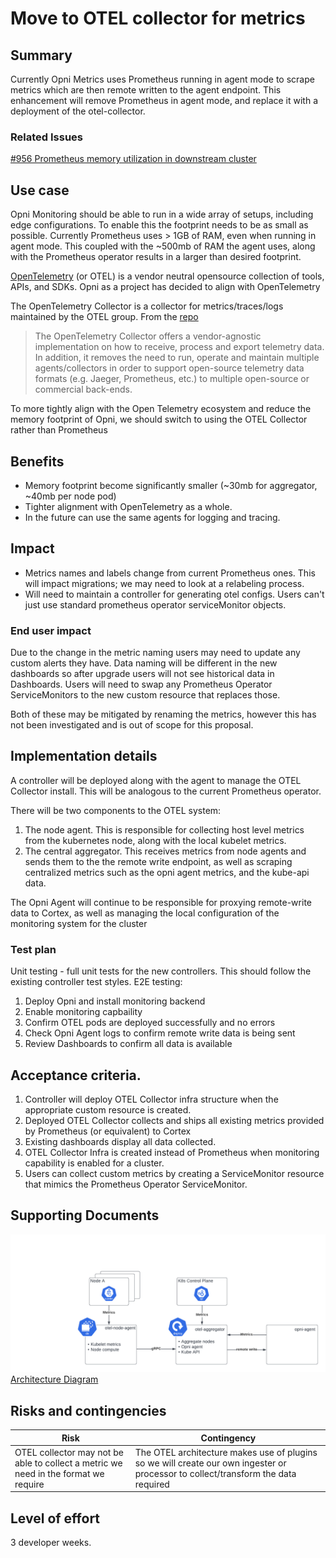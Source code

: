 # Move to OTEL collector for metrics

## Summary

Currently Opni Metrics uses Prometheus running in agent mode to scrape metrics which are then remote written to the agent endpoint.  This enhancement will remove Prometheus in agent mode, and replace it with a deployment of the otel-collector.

### Related Issues

[#956 Prometheus memory utilization in downstream cluster](https://github.com/rancher/opni/issues/956)

## Use case
Opni Monitoring should be able to run in a wide array of setups, including edge configurations.  To enable this the footprint needs to be as small as possible.  Currently Prometheus uses > 1GB of RAM, even when running in agent mode.  This coupled with the ~500mb of RAM the agent uses, along with the Prometheus operator results in a larger than desired footprint.

[OpenTelemetry](https://opentelemetry.io) (or OTEL) is a vendor neutral opensource collection of tools, APIs, and SDKs.  Opni as a project has decided to align with OpenTelemetry

The OpenTelemetry Collector is a collector for metrics/traces/logs maintained by the OTEL group.  From the [repo](https://github.com/open-telemetry/opentelemetry-collector)
> The OpenTelemetry Collector offers a vendor-agnostic implementation on how to receive, process and export telemetry data. In addition, it removes the need to run, operate and maintain multiple agents/collectors in order to support open-source telemetry data formats (e.g. Jaeger, Prometheus, etc.) to multiple open-source or commercial back-ends.

To more tightly align with the Open Telemetry ecosystem and reduce the memory footprint of Opni, we should switch to using the OTEL Collector rather than Prometheus

## Benefits
 * Memory footprint become significantly smaller (~30mb for aggregator, ~40mb per node pod)
 * Tighter alignment with OpenTelemetry as a whole.
 * In the future can use the same agents for logging and tracing.

## Impact 
 * Metrics names and labels change from current Prometheus ones.  This will impact migrations; we may need to look at a relabeling process.
 * Will need to maintain a controller for generating otel configs.  Users can't just use standard prometheus operator serviceMonitor objects.

 ### End user impact
 Due to the change in the metric naming users may need to update any custom alerts they have.
 Data naming will be different in the new dashboards so after upgrade users will not see historical data in Dashboards.
 Users will need to swap any Prometheus Operator ServiceMonitors to the new custom resource that replaces those.

 Both of these may be mitigated by renaming the metrics, however this has not been investigated and is out of scope for this proposal.

## Implementation details
A controller will be deployed along with the agent to manage the OTEL Collector install.  This will be analogous to the current Prometheus operator.

There will be two components to the OTEL system:
1) The node agent.  This is responsible for collecting host level metrics from the kubernetes node, along with the local kubelet metrics.
1) The central aggregator.  This receives metrics from node agents and sends them to the the remote write endpoint, as well as scraping centralized metrics such as the opni agent metrics, and the kube-api data.

The Opni Agent will continue to be responsible for proxying remote-write data to Cortex, as well as managing the local configuration of the monitoring system for the cluster

### Test plan
Unit testing - full unit tests for the new controllers.  This should follow the existing controller test styles.
E2E testing:
1) Deploy Opni and install monitoring backend
1) Enable monitoring capbaility
1) Confirm OTEL pods are deployed successfully and no errors
1) Check Opni Agent logs to confirm remote write data is being sent
1) Review Dashboards to confirm all data is available

## Acceptance criteria.
1) Controller will deploy OTEL Collector infra structure when the appropriate custom resource is created.
1) Deployed OTEL Collector collects and ships all existing metrics provided by Prometheus (or equivalent) to Cortex
1) Existing dashboards display all data collected.
1) OTEL Collector Infra is created instead of Prometheus when monitoring capability is enabled for a cluster.
1) Users can collect custom metrics by creating a ServiceMonitor resource that mimics the Prometheus Operator ServiceMonitor.

## Supporting Documents
![Architecture Diagram](img/otel-arch.png)
[Architecture Diagram](https://lucid.app/documents/view/7e8dfb6b-9f09-42db-8e7a-fa860b18cba5)

## Risks and contingencies
| **Risk** | **Contingency** |
|---|---|
| OTEL collector may not be able to collect a metric we need in the format we require | The OTEL architecture makes use of plugins so we will create our own ingester or processor to collect/transform the data required|

## Level of effort
3 developer weeks.